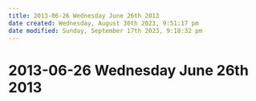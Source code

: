 ```yaml
---
title: 2013-06-26 Wednesday June 26th 2013
date created: Wednesday, August 30th 2023, 9:51:17 pm
date modified: Sunday, September 17th 2023, 9:18:32 pm
---
```


# 2013-06-26 Wednesday June 26th 2013

